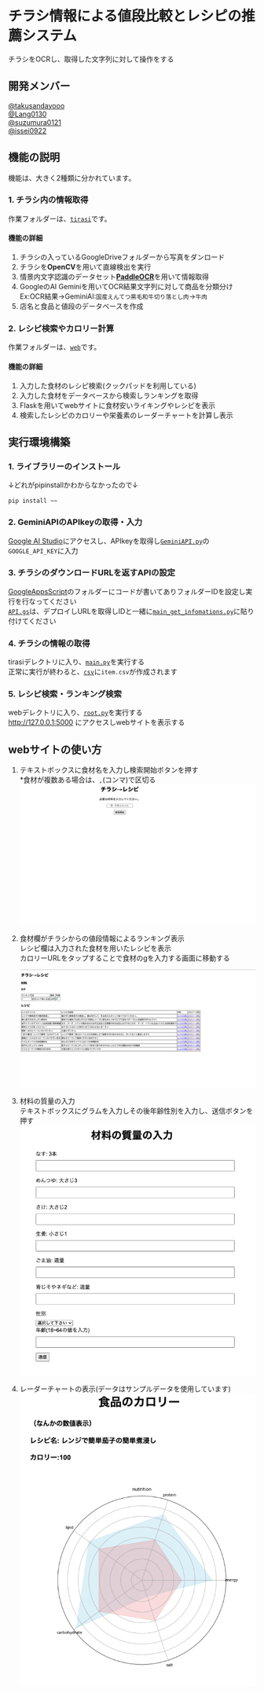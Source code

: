 # チラシ情報による値段比較とレシピの推薦システム

チラシをOCRし、取得した文字列に対して操作をする

## 開発メンバー

[@takusandayooo](https://github.com/takusandayooo)  
[@Lang0130](https://github.com/Lang0130)  
[@suzumura0121](https://github.com/suzumura0121)  
[@issei0922](https://github.com/issei0922)  

## 機能の説明
機能は、大きく2種類に分かれています。

### 1. チラシ内の情報取得
作業フォルダーは、[`tirasi`](./tirasi)です。
#### 機能の詳細
1. チラシの入っているGoogleDriveフォルダーから写真をダンロード
2. チラシを**OpenCV**を用いて直線検出を実行
3. 情景内文字認識のデータセット[**PaddleOCR**](https://github.com/PaddlePaddle/PaddleOCR)を用いて情報取得
4. GoogleのAI Geminiを用いてOCR結果文字列に対して商品を分類分け   
   Ex:OCR結果→GeminiAI:`国産えんてつ黒毛和牛切り落とし肉`→`牛肉`
5. 店名と食品と値段のデータベースを作成

### 2. レシピ検索やカロリー計算
作業フォルダーは、[`web`](./web)です。
#### 機能の詳細
1. 入力した食材のレシピ検索(クックパッドを利用している)
2. 入力した食材をデータベースから検索しランキングを取得
3. Flaskを用いてwebサイトに食材安いライキングやレシピを表示
4. 検索したレシピのカロリーや栄養素のレーダーチャートを計算し表示

## 実行環境構築

### 1. ライブラリーのインストール
↓どれがpipinstallかわからなかったので↓
```
pip install ~~
```
### 2. GeminiAPIのAPIkeyの取得・入力
[Google AI Studio](https://cloud.google.com/generative-ai-studio?hl=ja)にアクセスし、APIkeyを取得し[`GeminiAPI.py`](./tirasi/modules/GeminiAPI.py)の`GOOGLE_API_KEY`に入力
### 3. チラシのダウンロードURLを返すAPIの設定
[GoogleAppsScript](./GoogleAppsScript/)のフォルダーにコードが書いてありフォルダーIDを設定し実行を行なってください  
[`API.gs`](./GoogleAppsScript/API.gs)は、デプロイしURLを取得しIDと一緒に[`main_get_infomations.py`](./tirasi/modules/main_get_infomations.py)に貼り付けてください

### 4. チラシの情報の取得
tirasiデレクトリに入り、[`main.py`](./tirasi/main.py)を実行する  
正常に実行が終わると、[`csv`](./web/static/csv/)に`item.csv`が作成されます  

### 5. レシピ検索・ランキング検索
webデレクトリに入り、[`root.py`](./web/root.py)を実行する  
http://127.0.0.1:5000 にアクセスしwebサイトを表示する

## webサイトの使い方
1. テキストボックスに食材名を入力し検索開始ボタンを押す  
   *食材が複数ある場合は、`,`(コンマ)で区切る
   ![photo1](./readme_photos/294097672-b29aa91e-8f6b-42aa-bbb3-908e07a131cc.png)
2. 食材欄がチラシからの値段情報によるランキング表示  
   レシピ欄は入力された食材を用いたレシピを表示  
   カロリーURLをタップすることで食材のgを入力する画面に移動する

   ![photo2](./readme_photos/294098596-3d8138ac-155c-40a9-a31f-77fbc90da7be.png)

3. 材料の質量の入力   
   テキストボックスにグラムを入力しその後年齢性別を入力し、送信ボタンを押す
   ![photo3](./readme_photos/294099495-97459c62-ec40-4db4-83ad-25599ac6573b.png)
4. レーダーチャートの表示(データはサンプルデータを使用しています)
   ![photo4](./readme_photos/294099853-4a3c11cc-35ee-455b-b251-3976276942ef.png)
